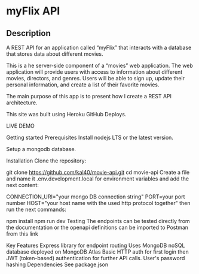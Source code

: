 <h1> myFlix API </h1>

<h2> Description </h2>
A REST API for an application called “myFlix” that interacts with a database that stores data about different movies.

This is a he server-side component of a “movies” web application. The web application will provide users with access to information about different movies, directors, and genres. Users will be able to sign up, update their personal information, and create a list of their favorite movies.

The main purpose of this app is to present how I create a REST API architecture.

This site was built using Heroku GitHub Deploys.

LIVE DEMO

Getting started
Prerequisites
Install nodejs LTS or the latest version.

Setup a mongodb database.

Installation
Clone the repository:

git clone https://github.com/kal40/movie-api.git
cd movie-api
Create a file and name it .env.development.local for environment variables and add the next content:

CONNECTION_URI="your mongo DB connection string"
PORT=your port number
HOST="your host name with the used http protocol together"
then run the next commands:

npm install
npm run dev
Testing
The endpoints can be tested directly from the documentation or the openapi definitions can be imported to Postman from this link

Key Features
Express library for endpoint routing
Uses MongoDB noSQL database deployed on MongoDB Atlas
Basic HTTP auth for first login then JWT (token-based) authentication for further API calls.
User's password hashing
Dependencies
See package.json